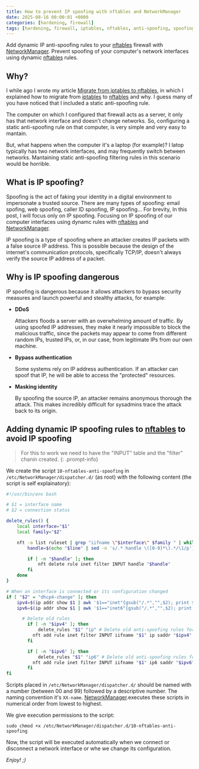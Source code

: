 ```yaml
---
title: How to prevent IP spoofing with nftables and NetworkManager
date: 2025-08-16 00:00:01 +0000
categories: [hardening, firewall]
tags: [hardening, firewall, iptables, nftables, anti-spoofing, spoofing]
---
```


Add dynamic IP anti-spoofing rules to your [nftables](https://netfilter.org/projects/nftables/) firewall with [NetworkManager](https://networkmanager.dev/).
Prevent spoofing of your computer's network interfaces using dynamic [nftables](https://netfilter.org/projects/nftables/) rules.

## Why?

I while ago I wrote my article [Migrate from iptables to nftables](https://rubenhortas.github.io/posts/migrate-iptables-nftables/), in which I explained how to migrate from [iptables](https://netfilter.org/projects/iptables/index.html) to [nftables](https://netfilter.org/projects/nftables/) and why.
I guess many of you have noticed that I included a static anti-spoofing rule.

The computer on which I configured that firewall acts as a server, it only has that network interface and doesn't change networks.
So, configuring a static anti-spoofing rule on that computer, is very simple and very easy to mantain.

But, what happens when the computer it's a laptop (for example)?
I latop typically has two network interfaces, and may frequently switch between networks.
Mantaining static anti-spoofing filtering rules in this scenario would be horrible.

## What is IP spoofing?

Spoofing is the act of faking your identity in a digital environment to impersonate a trusted source.
There are many types of spoofing: email spofing, web spoofing, caller ID spoofing, IP spoofing...
For brevity, In this post, I will focus only on IP spoofing.
Focusing on IP spoofing of our computer interfaces using dynamc rules with [nftables](https://netfilter.org/projects/nftables/) and [NetworkManager](https://networkmanager.dev/).

IP spoofing is a type of spoofing where an attacker creates IP packets with a false source IP address.
This is possible because the design of the internet's communication protocols, specifically TCP/IP, doesn't always verify the source IP address of a packet.

## Why is IP spoofing dangerous

IP spoofing is dangerous because it allows attackers to bypass security measures and launch powerful and stealthy attacks, for example:

* **DDoS**

  Attackers floods a server with an overwhelming amount of traffic.
  By using spoofed IP addresses, they make it nearly impossible to block the malicious traffic, since the packets may appear to come from different random IPs, trusted IPs, or, in our case, from legitimate IPs from our own machine.

* **Bypass authentication**

  Some systems rely on IP address authentication.
  If an attacker can spoof that IP, he will be able to access the "protected" resources.

* **Masking identity**

  By spoofing the source IP, an attacker remains anonymous thorough the attack.
  This makes incredibly difficult for sysadmins trace the attack back to its origin.

## Adding dynamic IP spoofing rules to [nftables](https://netfilter.org/projects/nftables/) to avoid IP spoofing

> For this to work we need to have the "INPUT" table and the "filter" chanin created.
{: .prompt-info}

We create the script `10-nftables-anti-spoofing` in `/etc/NetworkManager/dispatcher.d/` (as root) with the following content (the script is self explainatory):

```bash
#!/usr/bin/env bash

# $1 = interface name
# $2 = connection status

delete_rules() {
    local interface="$1"
    local family="$2"

    nft -a list ruleset | grep "iifname \"$interface\" $family " | while read -r line; do
        handle=$(echo "$line" | sed -n 's/.* handle \([0-9]*\).*/\1/p')

        if [ -n "$handle" ]; then
            nft delete rule inet filter INPUT handle "$handle"
        fi
    done
}

# When an interface is connected or its configuration changed
if [ "$2" = "dhcp4-change" ]; then
	ipv4=$(ip addr show $1 | awk '$1=="inet"{gsub("/.*","",$2); print $2; next}')
	ipv6=$(ip addr show $1 | awk '$1=="inet6"{gsub("/.*","",$2); print $2; next}')

      # Delete old rules
    	if [ -n "$ipv4" ]; then
    		delete_rules "$1" "ip" # Delete old anti-spoofing rules for the interface and family
    	  nft add rule inet filter INPUT iifname "$1" ip saddr "$ipv4" drop # Add new anti-spoofing rules
    	fi

    	if [ -n "$ipv6" ]; then
    		delete_rules "$1" "ip6" # Delete old anti-spoofing rules for the interface and family
    	  nft add rule inet filter INPUT iifname "$1" ip6 saddr "$ipv6" drop # Add new anti-spoofing rules
    	fi
fi
```

Scripts placed in `/etc/NetworkManager/dispatcher.d/` should be named with a number (between 00 and 99) followed by a descriptive number.
The naming convention it's `XX-name`.
[NetworkManager](https://networkmanager.dev/).executes these scripts in numerical order from lowest to highest.

We give execution permissions to the script:

`sudo chmod +x /etc/NetworkManager/dispatcher.d/10-nftables-anti-spoofing`

Now, the script will be executed automatically when we connect or disconnect a network interface or whe we change its configuration.

*Enjoy! ;)*
